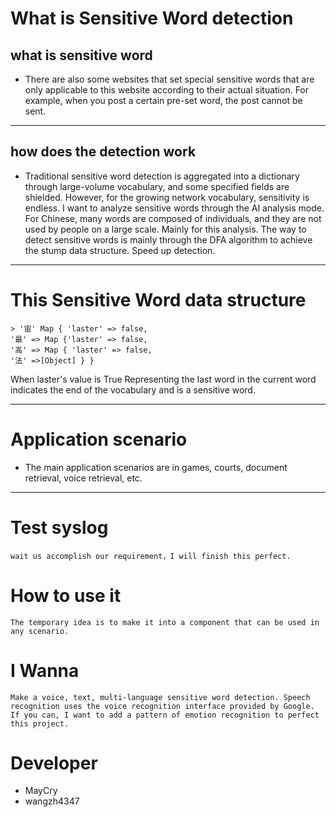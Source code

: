 # What is Sensitive Word detection
## what is sensitive word
- There are also some websites that set special sensitive words that are only applicable to this website according to their actual situation. For example, when you post a certain pre-set word, the post cannot be sent.
    
***

## how does the detection work
- Traditional sensitive word detection is aggregated into a dictionary through large-volume vocabulary, and some specified fields are shielded. However, for the growing network vocabulary, sensitivity is endless. I want to analyze sensitive words through the AI analysis mode. For Chinese, many words are composed of individuals, and they are not used by people on a large scale. Mainly for this analysis. The way to detect sensitive words is mainly through the DFA algorithm to achieve the stump data structure. Speed ​​up detection.

***

# This Sensitive Word data structure
    > '宙' Map { 'laster' => false,
    '最' => Map {'laster' => false,
    '高' => Map { 'laster' => false, 
    '法' =>[Object] } }
    
When laster's value is True Representing the last word in the current word indicates the end of the vocabulary and is a sensitive word.

***

# Application scenario

- The main application scenarios are in games, courts, document retrieval, voice retrieval, etc.

***

# Test syslog

    wait us accomplish our requirement，I will finish this perfect. 

# How to use it
    The temporary idea is to make it into a component that can be used in any scenario.
    
    
# I Wanna
    Make a voice, text, multi-language sensitive word detection. Speech recognition uses the voice recognition interface provided by Google. If you can, I want to add a pattern of emotion recognition to perfect this project.


# Developer
- MayCry
- wangzh4347 

